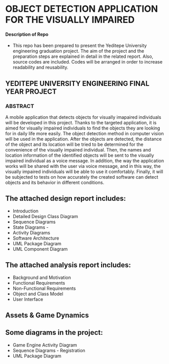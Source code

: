 # OBJECT DETECTION APPLICATION FOR THE VISUALLY IMPAIRED

#### Description of Repo

- This repo has been prepared to present the Yeditepe University engineering graduation project. The aim of the project and the preparation steps are explained in detail in the related report. Also, source codes are included. Codes will be arranged in order to increase readability and reusability.

## YEDITEPE UNIVERSITY ENGINEERING FINAL YEAR PROJECT

### ABSTRACT

A mobile application that detects objects for visually imapaired individuals will be developed in this project. 
Thanks to the targeted application, it is aimed for visually impaired individuals to find the objects they are looking for in daily life
more easily. The object detection method in computer vision will be used in the application.
After the objects are detected, the distance of the object and its location will be tried to be
determined for the convenience of the visually impaired individual. Then, the names and
location information of the identified objects will be sent to the visually impaired individual
as a voice message. In addition, the way the application works will be shared with the user
via voice message, and in this way, the visually impaired individuals will be able to use it
comfortably. Finally, it will be subjected to tests on how accurately the created software can
detect objects and its behavior in different conditions.



## The attached design report includes:
- Introduction
- Detailed Design Class Diagram
- Sequence Diagrams
- State Diagrams -
- Activity Diagrams
- Software Architecture
- UML Package Diagram
- UML Component Diagram

## The attached analysis report includes:
- Background and Motivation
- Functional Requirements
- Non-Functional Requirements
- Object and Class Model
- User Interface 

## Assets & Game Dynamics

## Some diagrams in the project:
- Game Engine Activity Diagram
- Sequence Diagrams - Registration
- UML Package Diagram


